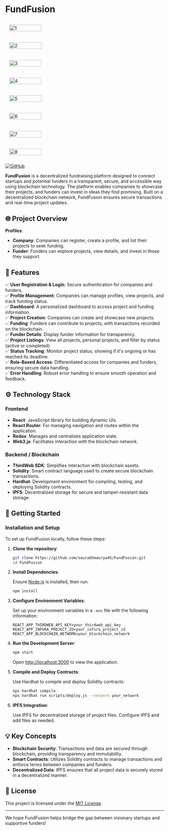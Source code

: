 # FundFusion
<div style="display: flex; flex-wrap: wrap; gap: 10px;">
    <img width="45%" alt="1" src="https://github.com/user-attachments/assets/e40ffb45-5c65-4636-ad83-4da386521209" style="display: inline-block; margin: 2.5%;">
    <img width="45%" alt="2" src="https://github.com/user-attachments/assets/67521d43-98d1-4f34-b59d-73b0fba5179c" style="display: inline-block; margin: 2.5%;">
    <img width="45%" alt="3" src="https://github.com/user-attachments/assets/a5609741-427f-44c1-8434-8ca953b1294c"style="display: inline-block; margin: 2.5%;">
    <img width="45%" alt="4" src="https://github.com/user-attachments/assets/8c67f6d5-357f-4f74-a2f8-1ff33f9dd867" style="display: inline-block; margin: 2.5%;">
    <img width="45%" alt="5" src="https://github.com/user-attachments/assets/19c79ec5-adc4-4a84-9392-bd56245cb8ad" style="display: inline-block; margin: 2.5%;">
    <img width="45%" alt="6" src="https://github.com/user-attachments/assets/164a6829-0ab6-4e05-8af4-df661d24297a" style="display: inline-block; margin: 2.5%;">
    <img width="45%" alt="7" src="https://github.com/user-attachments/assets/8b65c5b6-9def-47da-9d68-3e139bed8189" style="display: inline-block; margin: 2.5%;">
    <img width="45%" alt="8" src="https://github.com/user-attachments/assets/07cf9e14-f0cc-4904-9244-3b9e121635b0" style="display: inline-block; margin: 2.5%;">
</div>


[![GitHub](https://img.shields.io/badge/GitHub-FundFusion-green)](https://github.com/saurabhmaurya45/FundFusion)

**FundFusion** is a decentralized fundraising platform designed to connect startups and potential funders in a transparent, secure, and accessible way using blockchain technology. The platform enables companies to showcase their projects, and funders can invest in ideas they find promising. Built on a decentralized blockchain network, FundFusion ensures secure transactions and real-time project updates.

## 🌐 Project Overview

**Profiles**:  
- **Company**: Companies can register, create a profile, and list their projects to seek funding.
- **Funder**: Funders can explore projects, view details, and invest in those they support.

## 🍕 Features

✅ **User Registration & Login**: Secure authentication for companies and funders.  
✅ **Profile Management**: Companies can manage profiles, view projects, and track funding status.  
✅ **Dashboard**: A personalized dashboard to access project and funding information.  
✅ **Project Creation**: Companies can create and showcase new projects.  
✅ **Funding**: Funders can contribute to projects, with transactions recorded on the blockchain.  
✅ **Funder Details**: Display funder information for transparency.  
✅ **Project Listings**: View all projects, personal projects, and filter by status (active or completed).  
✅ **Status Tracking**: Monitor project status, showing if it's ongoing or has reached its deadline.  
✅ **Role-Based Access**: Differentiated access for companies and funders, ensuring secure data handling.  
✅ **Error Handling**: Robust error handling to ensure smooth operation and feedback.

## ⚙ Technology Stack

### Frontend

- **React**: JavaScript library for building dynamic UIs.
- **React Router**: For managing navigation and routes within the application.
- **Redux**: Manages and centralizes application state.
- **Web3.js**: Facilitates interaction with the blockchain network.

### Backend / Blockchain

- **ThirdWeb SDK**: Simplifies interaction with blockchain assets.
- **Solidity**: Smart contract language used to create secure blockchain transactions.
- **Hardhat**: Development environment for compiling, testing, and deploying Solidity contracts.
- **IPFS**: Decentralized storage for secure and tamper-resistant data storage.

## 🚀 Getting Started

### Installation and Setup

To set up FundFusion locally, follow these steps:

1. **Clone the repository**:

    ```bash
    git clone https://github.com/saurabhmaurya45/FundFusion.git
    cd FundFusion
    ```

2. **Install Dependencies**:

    Ensure [Node.js](https://nodejs.org/) is installed, then run:

    ```bash
    npm install
    ```

3. **Configure Environment Variables**:

    Set up your environment variables in a `.env` file with the following information:

    ```plaintext
    REACT_APP_THIRDWEB_API_KEY=your_thirdweb_api_key
    REACT_APP_INFURA_PROJECT_ID=your_infura_project_id
    REACT_APP_BLOCKCHAIN_NETWORK=your_blockchain_network
    ```

4. **Run the Development Server**:

    ```bash
    npm start
    ```

    Open [http://localhost:3000](http://localhost:3000) to view the application.

5. **Compile and Deploy Contracts**:

    Use Hardhat to compile and deploy Solidity contracts:

    ```bash
    npx hardhat compile
    npx hardhat run scripts/deploy.js --network your_network
    ```

6. **IPFS Integration**:

    Use IPFS for decentralized storage of project files. Configure IPFS and add files as needed.

## 💡 Key Concepts

- **Blockchain Security**: Transactions and data are secured through blockchain, providing transparency and immutability.
- **Smart Contracts**: Utilizes Solidity contracts to manage transactions and enforce terms between companies and funders.
- **Decentralized Data**: IPFS ensures that all project data is securely stored in a decentralized manner.


## 📝 License

This project is licensed under the [MIT License](LICENSE).

---

We hope FundFusion helps bridge the gap between visionary startups and supportive funders!
